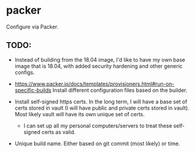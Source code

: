 # packer

Configure via Packer.

## TODO:

- Instead of building from the 18.04 image, I'd like to have my own base image
  that is 18.04, with added security hardening and other generic configs.

- https://www.packer.io/docs/templates/provisioners.html#run-on-specific-builds
Install different configuration files based on the builder.

- Install self-signed https certs. In the long term, I will have a base set of
  certs stored in vault (I will have public and private certs stored in vault).
  Most likely vault will have its own unique set of certs.
  - I can set up all my personal computers/servers to treat these self-signed
    certs as valid.

- Unique build name. Either based on git commit (most likely) or time.

